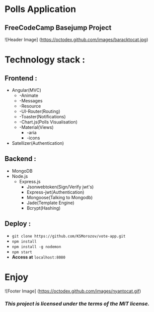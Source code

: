 # Polls Application
## FreeCodeCamp Basejump Project
![Header Image]
(https://octodex.github.com/images/baracktocat.jpg)
# **Technology stack :**
## **Frontend :**
* Angular(MVC)
  * -Animate
  * -Messages
  * -Resource
  * -UI-Router(Routing)
  * -Toaster(Notifications)
  * -Chart.js(Polls Visualisation)
  * -Material(Views)
      * -aria
      * -icons
* Satellizer(Authentication)

## **Backend :**
* MongoDB
* Node.js
  * Express.js
    * Jsonwebtoken(Sign/Verify jwt's)
    * Express-jwt(Authentication)
    * Mongoose(Talking to Mongodb)
    * Jade(Template Engine)
    * Bcrypt(Hashing)

## **Deploy :**
- `git clone https://github.com/KSMorozov/vote-app.git`
- `npm install`
- `npm install -g nodemon`
- `npm start`
- **Access at**  `localhost:8080`

# Enjoy
![Footer Image]
(https://octodex.github.com/images/nyantocat.gif)

### *This project is licensed under the terms of the MIT license.*
